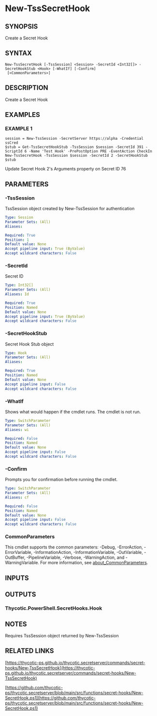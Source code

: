 # New-TssSecretHook

## SYNOPSIS
Create a Secret Hook

## SYNTAX

```
New-TssSecretHook [-TssSession] <Session> -SecretId <Int32[]> -SecretHookStub <Hook> [-WhatIf] [-Confirm]
 [<CommonParameters>]
```

## DESCRIPTION
Create a Secret Hook

## EXAMPLES

### EXAMPLE 1
```
session = New-TssSession -SecretServer https://alpha -Credential ssCred
$stub = Get-TssSecretHookStub -TssSession $session -SecretId 391 -ScriptId 6 -Name 'Test Hook' -PrePostOption PRE -EventAction CheckIn
New-TssSecretHook -TssSession $session -SecretId 2 -SecretHookStub $stub
```

Update Secret Hook 2's Arguments property on Secret ID 76

## PARAMETERS

### -TssSession
TssSession object created by New-TssSession for authentication

```yaml
Type: Session
Parameter Sets: (All)
Aliases:

Required: True
Position: 1
Default value: None
Accept pipeline input: True (ByValue)
Accept wildcard characters: False
```

### -SecretId
Secret ID

```yaml
Type: Int32[]
Parameter Sets: (All)
Aliases: Id

Required: True
Position: Named
Default value: None
Accept pipeline input: True (ByValue)
Accept wildcard characters: False
```

### -SecretHookStub
Secret Hook Stub object

```yaml
Type: Hook
Parameter Sets: (All)
Aliases:

Required: True
Position: Named
Default value: None
Accept pipeline input: False
Accept wildcard characters: False
```

### -WhatIf
Shows what would happen if the cmdlet runs.
The cmdlet is not run.

```yaml
Type: SwitchParameter
Parameter Sets: (All)
Aliases: wi

Required: False
Position: Named
Default value: None
Accept pipeline input: False
Accept wildcard characters: False
```

### -Confirm
Prompts you for confirmation before running the cmdlet.

```yaml
Type: SwitchParameter
Parameter Sets: (All)
Aliases: cf

Required: False
Position: Named
Default value: None
Accept pipeline input: False
Accept wildcard characters: False
```

### CommonParameters
This cmdlet supports the common parameters: -Debug, -ErrorAction, -ErrorVariable, -InformationAction, -InformationVariable, -OutVariable, -OutBuffer, -PipelineVariable, -Verbose, -WarningAction, and -WarningVariable. For more information, see [about_CommonParameters](http://go.microsoft.com/fwlink/?LinkID=113216).

## INPUTS

## OUTPUTS

### Thycotic.PowerShell.SecretHooks.Hook
## NOTES
Requires TssSession object returned by New-TssSession

## RELATED LINKS

[https://thycotic-ps.github.io/thycotic.secretserver/commands/secret-hooks/New-TssSecretHook](https://thycotic-ps.github.io/thycotic.secretserver/commands/secret-hooks/New-TssSecretHook)

[https://github.com/thycotic-ps/thycotic.secretserver/blob/main/src/functions/secret-hooks/New-SecretHook.ps1](https://github.com/thycotic-ps/thycotic.secretserver/blob/main/src/functions/secret-hooks/New-SecretHook.ps1)

